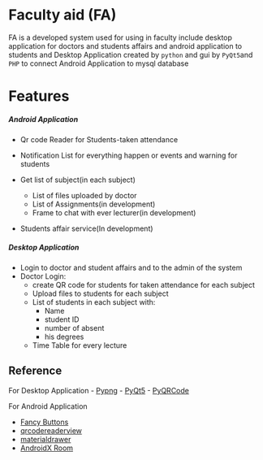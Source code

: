 # Faculty aid (FA)
FA is a developed system used for using in faculty include desktop application for doctors and students affairs  and android application to students
and Desktop Application created by `python` and gui by `PyQt5`and `PHP` to connect Android Application to mysql database 

# Features

##### Android Application
 
 - Qr code Reader for  Students-taken attendance
 - Notification List for everything happen or events and warning for students
 - Get list of subject(in each subject)
	 - List of files uploaded by doctor
	 - List of Assignments(in development)
	 - Frame to chat with ever lecturer(in development)
	
 - Students affair service(In development) 
##### Desktop Application
 - Login to doctor and student affairs and to the admin of the system
 - Doctor Login:
	- create QR code for students for taken attendance for  each subject
	- Upload files to students for each subject 
	- List of students in each subject with:
		- Name
		- student ID
		- number of absent
		- his degrees
	- Time Table for every lecture

## Reference
For Desktop Application
	- [Pypng](https://github.com/drj11/pypng)
	- [PyQt5](https://www.riverbankcomputing.com/software/pyqt/intro)
	- [PyQRCode](https://pypi.org/project/PyQRCode/) 

For Android Application

 - [Fancy Buttons](https://github.com/medyo/Fancybuttons)
 - [qrcodereaderview](https://github.com/dlazaro66/QRCodeReaderView)
 - [materialdrawer](https://github.com/mikepenz/MaterialDrawer)
 - [AndroidX Room](https://developer.android.com/jetpack/androidx/releases/room)
